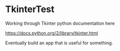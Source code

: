 # TkinterTest
Working through Tkinter python documentation here

https://docs.python.org/2/library/tkinter.html

Eventually build an app that is useful for something.